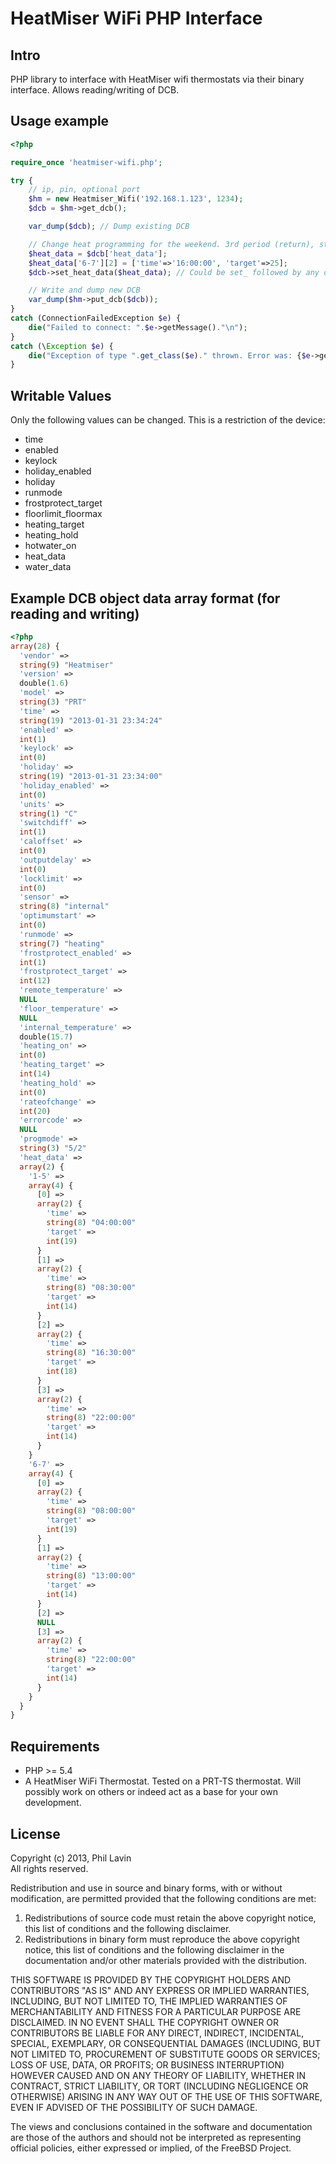 HeatMiser WiFi PHP Interface
============================

Intro
-----

PHP library to interface with HeatMiser wifi thermostats via their binary interface. Allows reading/writing of DCB.



Usage example
-------------

```php
<?php

require_once 'heatmiser-wifi.php';

try {
	// ip, pin, optional port
	$hm = new Heatmiser_Wifi('192.168.1.123', 1234);
	$dcb = $hm->get_dcb();

	var_dump($dcb); // Dump existing DCB

	// Change heat programming for the weekend. 3rd period (return), starts at 16:00, target temp 25C
	$heat_data = $dcb['heat_data'];
	$heat_data['6-7'][2] = ['time'=>'16:00:00', 'target'=>25];
	$dcb->set_heat_data($heat_data); // Could be set_ followed by any of the below writable values - e.g. set_enabled(1)

	// Write and dump new DCB
	var_dump($hm->put_dcb($dcb));
}
catch (ConnectionFailedException $e) {
	die("Failed to connect: ".$e->getMessage()."\n");
}
catch (\Exception $e) {
	die("Exception of type ".get_class($e)." thrown. Error was: {$e->getMessage()}\n");
}
```


Writable Values
---------------

Only the following values can be changed. This is a restriction of the device:

* time
* enabled
* keylock
* holiday_enabled
* holiday
* runmode
* frostprotect_target
* floorlimit_floormax
* heating_target
* heating_hold
* hotwater_on
* heat_data
* water_data


Example DCB object data array format (for reading and writing)
------------------

```php
<?php
array(28) {
  'vendor' =>
  string(9) "Heatmiser"
  'version' =>
  double(1.6)
  'model' =>
  string(3) "PRT"
  'time' =>
  string(19) "2013-01-31 23:34:24"
  'enabled' =>
  int(1)
  'keylock' =>
  int(0)
  'holiday' =>
  string(19) "2013-01-31 23:34:00"
  'holiday_enabled' =>
  int(0)
  'units' =>
  string(1) "C"
  'switchdiff' =>
  int(1)
  'caloffset' =>
  int(0)
  'outputdelay' =>
  int(0)
  'locklimit' =>
  int(0)
  'sensor' =>
  string(8) "internal"
  'optimumstart' =>
  int(0)
  'runmode' =>
  string(7) "heating"
  'frostprotect_enabled' =>
  int(1)
  'frostprotect_target' =>
  int(12)
  'remote_temperature' =>
  NULL
  'floor_temperature' =>
  NULL
  'internal_temperature' =>
  double(15.7)
  'heating_on' =>
  int(0)
  'heating_target' =>
  int(14)
  'heating_hold' =>
  int(0)
  'rateofchange' =>
  int(20)
  'errorcode' =>
  NULL
  'progmode' =>
  string(3) "5/2"
  'heat_data' =>
  array(2) {
    '1-5' =>
    array(4) {
      [0] =>
      array(2) {
        'time' =>
        string(8) "04:00:00"
        'target' =>
        int(19)
      }
      [1] =>
      array(2) {
        'time' =>
        string(8) "08:30:00"
        'target' =>
        int(14)
      }
      [2] =>
      array(2) {
        'time' =>
        string(8) "16:30:00"
        'target' =>
        int(18)
      }
      [3] =>
      array(2) {
        'time' =>
        string(8) "22:00:00"
        'target' =>
        int(14)
      }
    }
    '6-7' =>
    array(4) {
      [0] =>
      array(2) {
        'time' =>
        string(8) "08:00:00"
        'target' =>
        int(19)
      }
      [1] =>
      array(2) {
        'time' =>
        string(8) "13:00:00"
        'target' =>
        int(14)
      }
      [2] =>
      NULL
      [3] =>
      array(2) {
        'time' =>
        string(8) "22:00:00"
        'target' =>
        int(14)
      }
    }
  }
}
```


Requirements
------------

* PHP >= 5.4
* A HeatMiser WiFi Thermostat. Tested on a PRT-TS thermostat. Will possibly work on others or indeed act as a base for your own development.



License
-------

Copyright (c) 2013, Phil Lavin  
All rights reserved.

Redistribution and use in source and binary forms, with or without
modification, are permitted provided that the following conditions are met: 

1. Redistributions of source code must retain the above copyright notice, this
   list of conditions and the following disclaimer. 
2. Redistributions in binary form must reproduce the above copyright notice,
   this list of conditions and the following disclaimer in the documentation
   and/or other materials provided with the distribution. 

THIS SOFTWARE IS PROVIDED BY THE COPYRIGHT HOLDERS AND CONTRIBUTORS "AS IS" AND
ANY EXPRESS OR IMPLIED WARRANTIES, INCLUDING, BUT NOT LIMITED TO, THE IMPLIED
WARRANTIES OF MERCHANTABILITY AND FITNESS FOR A PARTICULAR PURPOSE ARE
DISCLAIMED. IN NO EVENT SHALL THE COPYRIGHT OWNER OR CONTRIBUTORS BE LIABLE FOR
ANY DIRECT, INDIRECT, INCIDENTAL, SPECIAL, EXEMPLARY, OR CONSEQUENTIAL DAMAGES
(INCLUDING, BUT NOT LIMITED TO, PROCUREMENT OF SUBSTITUTE GOODS OR SERVICES;
LOSS OF USE, DATA, OR PROFITS; OR BUSINESS INTERRUPTION) HOWEVER CAUSED AND
ON ANY THEORY OF LIABILITY, WHETHER IN CONTRACT, STRICT LIABILITY, OR TORT
(INCLUDING NEGLIGENCE OR OTHERWISE) ARISING IN ANY WAY OUT OF THE USE OF THIS
SOFTWARE, EVEN IF ADVISED OF THE POSSIBILITY OF SUCH DAMAGE.

The views and conclusions contained in the software and documentation are those
of the authors and should not be interpreted as representing official policies, 
either expressed or implied, of the FreeBSD Project.
